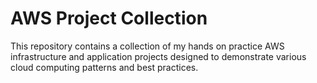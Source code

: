 # AWS Project Collection

This repository contains a collection of my hands on practice AWS infrastructure and application projects designed to demonstrate various cloud computing patterns and best practices.